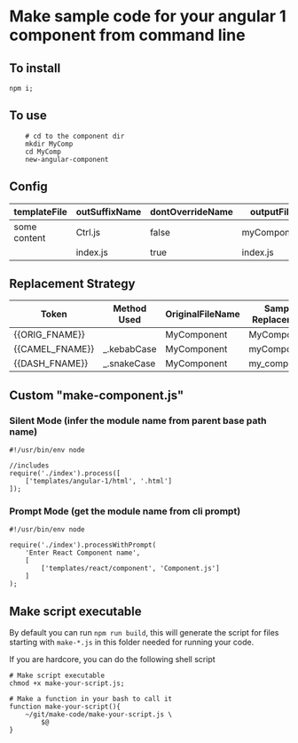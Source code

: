 Make sample code for your angular 1 component from command line
================================================================


## To install
```
npm i;
```


## To use
```
    # cd to the component dir
    mkdir MyComp
    cd MyComp
    new-angular-component
```


## Config
| templateFile | outSuffixName | dontOverrideName | outputFileName     |
|--------------|---------------|------------------|--------------------|
| some content | Ctrl.js       | false            | myComponentCtrl.js |
|              | index.js      | true             | index.js           |



## Replacement Strategy
| Token           | Method Used | OriginalFileName | Sample Replacement |
|-----------------|-------------|------------------|--------------------|
| {{ORIG_FNAME}}  |             | MyComponent      | MyComponent        |
| {{CAMEL_FNAME}} | _.kebabCase | MyComponent      | myComponent        |
| {{DASH_FNAME}}  | _.snakeCase | MyComponent      | my_component       |



## Custom "make-component.js"
### Silent Mode (infer the module name from parent base path name)
```
#!/usr/bin/env node

//includes
require('./index').process([
    ['templates/angular-1/html', '.html']
]);
```

### Prompt Mode (get the module name from cli prompt)
```
#!/usr/bin/env node

require('./index').processWithPrompt(
    'Enter React Component name',
    [
        ['templates/react/component', 'Component.js']
    ]
);
```


## Make script executable
By default you can run `npm run build`, this will generate the script for files starting with `make-*.js` in this folder needed for running your code.

If you are hardcore, you can do the following shell script
```
# Make script executable
chmod +x make-your-script.js;

# Make a function in your bash to call it
function make-your-script(){
    ~/git/make-code/make-your-script.js \
        $@
}
```

